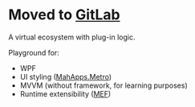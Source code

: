 # Moved to [GitLab](https://gitlab.com/Wacton/Colonies)

A virtual ecosystem with plug-in logic.

Playground for:
- WPF
- UI styling ([MahApps.Metro](http://mahapps.com/))
- MVVM (without framework, for learning purposes)
- Runtime extensibility ([MEF](https://msdn.microsoft.com/en-us/library/dd460648%28v=vs.110%29.aspx))
